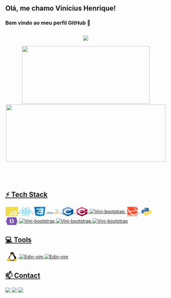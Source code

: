 <p text-align="center">
  
  
  
  ## Olá, me chamo Vinícius Henrique! 
  
  
  
  ### Bem vindo ao meu perfil GitHub 👋
  
##
##
  
</p>

<p align="center">  
  <img src="https://c.tenor.com/QJg3wfXCL5AAAAAC/surprise-chris-pratt.gif" width=30%>  
</p>



<p >  
  <div align="center">
    <a href="https://github.com/seu-usuário-aqui">
    <img width="400cm" height="180em" src="https://github-readme-stats.vercel.app/api/top-langs/?username=Vini-Vini-Vish&layout=compact&langs_count=7&theme=dracula"/>
    <img width="500cm" height="180em" src="https://github-readme-stats.vercel.app/api?username=Vini-Vini-Vish&show_icons=true&theme=dracula&include_all_commits=true&count_private=true"/>
  </div>    
</p>    

 #

<div style="display: inline_block"><br>

   ## ⚡ Tech Stack
 
  <img align="center" alt="Vini-Js" height="30" width="40" 
       src="https://raw.githubusercontent.com/devicons/devicon/master/icons/javascript/javascript-plain.svg">
  <img align="center" alt="Vini-React" height="30" width="40" 
       src="https://raw.githubusercontent.com/devicons/devicon/master/icons/react/react-original.svg">
  <img align="center" alt="Vini-CSS" height="30" width="40" 
       src="https://raw.githubusercontent.com/devicons/devicon/master/icons/css3/css3-original.svg">
  <img align="center" alt="Vini-mysql" height="30" width="40" 
       src=https://raw.githubusercontent.com/devicons/devicon/7a4ca8aa871d6dca81691e018d31eed89cb70a76/icons/mysql/mysql-original-wordmark.svg>
  <img align="center" alt="Vini-C" height="30" width="40" 
       src=https://raw.githubusercontent.com/devicons/devicon/7a4ca8aa871d6dca81691e018d31eed89cb70a76/icons/c/c-original.svg>
  <img align="center" alt="Vini-C++" height="30" width="40"        
      src=https://raw.githubusercontent.com/devicons/devicon/master/icons/cplusplus/cplusplus-original.svg>
  <img align="center" alt="Vini-bootstrap" height="30" width="40" 
       src="https://cdn.jsdelivr.net/gh/devicons/devicon/icons/csharp/csharp-original.svg">
  <img align="center" alt="Vini-laravel" height="30" width="40"   
       src=https://raw.githubusercontent.com/devicons/devicon/7a4ca8aa871d6dca81691e018d31eed89cb70a76/icons/laravel/laravel-plain-wordmark.svg>
  <img align="center" alt="Vini-Python" height="30" width="40" 
       src="https://raw.githubusercontent.com/devicons/devicon/master/icons/python/python-original.svg">
  <img align="center" alt="Vini-bootstrap" height="30" width="40" 
       src=https://raw.githubusercontent.com/devicons/devicon/master/icons/bootstrap/bootstrap-plain.svg>
  <img align="center" alt="Vini-bootstrap" height="40" width="50" 
       src="https://cdn.jsdelivr.net/gh/devicons/devicon/icons/arduino/arduino-original.svg">
  <img align="center" alt="Vini-bootstrap" height="40" width="50" 
       src="https://cdn.jsdelivr.net/gh/devicons/devicon/icons/docker/docker-original.svg">
  <img align="center" alt="Vini-bootstrap" height="30" width="40" 
       src="https://cdn.jsdelivr.net/gh/devicons/devicon/icons/kubernetes/kubernetes-plain.svg">
  
</div>

## 💻 Tools
 
  <img align="center" alt="Edin-linux" height="30" width="40" 
       src=https://raw.githubusercontent.com/devicons/devicon/7a4ca8aa871d6dca81691e018d31eed89cb70a76/icons/linux/linux-original.svg>
  <img align="center" alt="Edin-vim" height="30" width="40" 
       src=https://cdn.jsdelivr.net/gh/devicons/devicon/icons/ubuntu/ubuntu-plain.svg>
  <img align="center" alt="Edin-vim" height="30" width="40" 
       src=https://cdn.jsdelivr.net/gh/devicons/devicon/icons/vscode/vscode-original.svg>
      

</div>

## 📫 Contact
 
<div>  
  
  <a href = "mailto: vinicius.henrique@aluno.ifsp.edu.com"><img src="https://img.shields.io/badge/-Gmail-%23333?style=for-the-badge&logo=gmail&logoColor=white" target="_blank"></a>
  <a href="www.linkedin.com/in/vinícius-h-a76780132/" target="_blank"><img src="https://img.shields.io/badge/-LinkedIn-%230077B5?style=for-the-badge&logo=linkedin&logoColor=white" target="_blank"></a> 
  <a href="https://discord.com/channels/@Vini_Vini_VIsh#3595" target="_blank"><img src="https://img.shields.io/badge/Discord-7289DA?style=for-the-badge&logo=discord&logoColor=white" target="_blank"></a> 
  
</div>
